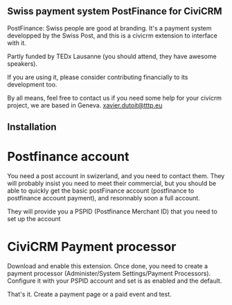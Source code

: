 Swiss payment system PostFinance for CiviCRM
-----------------------------------

PostFinance: Swiss people are good at branding. It's a payment system developped by the Swiss Post, and this is a civicrm extension to interface with it.

Partly funded by TEDx Lausanne (you should attend, they have awesome speakers). 

If you are using it, please consider contributing financially to its development too. 

By all means, feel free to contact us if you need some help for your civicrm project, we are based in Geneva. xavier.dutoit@tttp.eu

Installation
----------

Postfinance account
=========

You need a post account in swizerland, and you need to contact them. They will probably insist you need to meet their commercial, but you should be able to quickly get the basic postFinance account (postfinance to postfinance account payment), and resonnably soon a full account.

They will provide you a PSPID (Postfinance Merchant ID) that you need to set up the account

CiviCRM Payment processor
================
Download and enable this extension. Once done, you need to create a payment processor (Administer/System Settings/Payment Processors). Configure it with your PSPID account and set is as enabled and the default.

That's it. Create a payment page or a paid event and test. 

 
